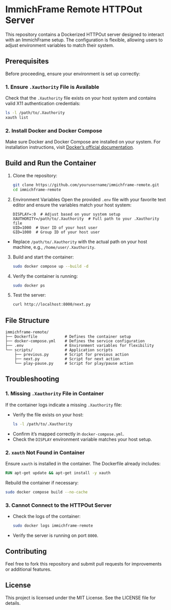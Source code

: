 # ImmichFrame Remote HTTPOut Server

This repository contains a Dockerized HTTPOut server designed to interact with an ImmichFrame setup. The configuration is flexible, allowing users to adjust environment variables to match their system.

## Prerequisites

Before proceeding, ensure your environment is set up correctly:

### 1. **Ensure `.Xauthority` File is Available**
Check that the `.Xauthority` file exists on your host system and contains valid X11 authentication credentials:

```bash
ls -l /path/to/.Xauthority
xauth list
```

### 2. **Install Docker and Docker Compose**
Make sure Docker and Docker Compose are installed on your system. For installation instructions, visit [Docker’s official documentation](https://docs.docker.com/get-docker/).

## Build and Run the Container

1. Clone the repository:
   ```bash
   git clone https://github.com/yourusername/immichframe-remote.git
   cd immichframe-remote
   ```
2. Environment Variables
   Open the provided `.env` file with your favorite text editor and ensure the variables match your host system:

   ```dotenv
   DISPLAY=:0  # Adjust based on your system setup
   XAUTHORITY=/path/to/.Xauthority  # Full path to your .Xauthority file
   UID=1000  # User ID of your host user
   GID=1000  # Group ID of your host user
   ```

- Replace `/path/to/.Xauthority` with the actual path on your host machine, e.g., `/home/user/.Xauthority`.

3. Build and start the container:
   ```bash
   sudo docker compose up --build -d
   ```

4. Verify the container is running:
   ```bash
   sudo docker ps
   ```

5. Test the server:
   ```bash
   curl http://localhost:8000/next.py
   ```

## File Structure

```
immichframe-remote/
├── Dockerfile            # Defines the container setup
├── docker-compose.yml    # Defines the service configuration
├── .env                  # Environment variables for flexibility
└── scripts/              # Application scripts
    ├── previous.py       # Script for previous action
    ├── next.py           # Script for next action
    └── play-pause.py     # Script for play/pause action
```

## Troubleshooting

### 1. **Missing `.Xauthority` File in Container**
If the container logs indicate a missing `.Xauthority` file:

- Verify the file exists on your host:
  ```bash
  ls -l /path/to/.Xauthority
  ```
- Confirm it’s mapped correctly in `docker-compose.yml`.
- Check the `DISPLAY` environment variable matches your host setup.

### 2. **`xauth` Not Found in Container**
Ensure `xauth` is installed in the container. The Dockerfile already includes:

```dockerfile
RUN apt-get update && apt-get install -y xauth
```

Rebuild the container if necessary:
```bash
sudo docker compose build --no-cache
```

### 3. **Cannot Connect to the HTTPOut Server**
- Check the logs of the container:
  ```bash
  sudo docker logs immichframe-remote
  ```
- Verify the server is running on port `8000`.

## Contributing

Feel free to fork this repository and submit pull requests for improvements or additional features.

## License

This project is licensed under the MIT License. See the LICENSE file for details.

